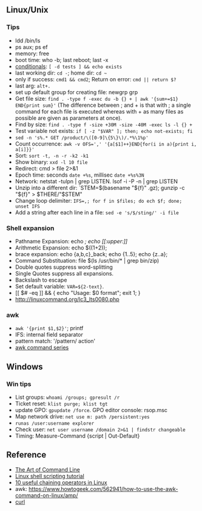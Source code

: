 ## Linux/Unix
### Tips
* ldd /bin/ls
* ps aux; ps ef
* memory: free
* boot time: who -b; last reboot; last -x
* [conditionals](https://www.cyberciti.biz/faq/ksh-if-command-examples/): `[ -d tests ] && echo exists`
* last working dir: `cd -`; home dir: `cd ~`
* only if success: `cmd1 && cmd2`; Return on error: `cmd || return $?`
* last arg: `alt+.`
* set up default group for creating file: newgrp grp
* Get file size: `find . -type f -exec du -b {} + | awk '{sum+=$1} END{print sum}'` (The difference between ; and + is that with ; a single command for each file is executed whereas with + as many files as possible are given as parameters at once).
* Find by size: `find . -type f -size +30M -size -40M -exec ls -l {} +`
* Test variable not exists: `if [ -z "$VAR" ]; then; echo not-exists; fi`
* `sed -n 's%.* GET /product/\([0-9]\{5\}\)/.*%\1%p'`
* Count occurrence: `awk -v OFS=',' '{a[$1]++}END{for(i in a){print i, a[i]}}' `
* Sort: `sort -t, -n -r -k2 -k1`
* Show binary: `xxd -l 10 file`
* Redirect: cmd > file 2>&1
* Epoch time: seconds `date +%s`, millisec `date +%s%3N`
* Network: netstat -tulpn | grep LISTEN. lsof -i -P -n | grep LISTEN
* Unzip into a different dir: `STEM=$(basename "${f}" .gz); gunzip -c "${f}" > $THERE/"$STEM"
* Change loop delimiter: `IFS=,; for f in $files; do ech $f; done; unset IFS`
* Add a string after each line in a file: `sed -e 's/$/sting/' -i file`

### Shell expansion
* Pathname Expansion: echo *; echo [[:upper:]]*
* Arithmetic Expansion: echo $((1+2)); 
* brace expansion: echo {a,b,c}_back; echo {1..5}; echo {z..a}; 
* Command Substituation: file $(ls /usr/bin/* | grep bin/zip)
* Double quotes suppress word-splitting
* Single Quotes suppress all expansions.
* Backslash to escape
* Set default variable: `VAR=${2-text}`. 
* [[ $# -eq ]] && { echo "Usage: $0 format"; exit 1; }
* http://linuxcommand.org/lc3_lts0080.php


### awk
* `awk '{print $1,$2}'`; printf
* IFS: internal field separator
* pattern match: '/pattern/ action'
* [awk command series](https://www.tecmint.com/tag/awk-command/)

## Windows
### Win tips
* List groups: `whoami /groups; gpresult /r`
* Ticket reset: `klist purge; klist tgt`
* update GPO: `gpupdate /force`. GPO editor console: rsop.msc
* Map network drive: `net use m: path /persistent:yes`
* `runas /user:username explorer`
* Check user: `net user username /domain 2>&1 | findstr changeable`
* Timing: Measure-Command {script | Out-Default}

## Reference
* [The Art of Command Line](https://github.com/jlevy/the-art-of-command-line)
* [Linux shell scripting tutorial](https://bash.cyberciti.biz/guide/Main_Page)
* [10 useful chaining operators in Linux](https://www.tecmint.com/chaining-operators-in-linux-with-practical-examples/)
* awk: https://www.howtogeek.com/562941/how-to-use-the-awk-command-on-linux/amp/
* [curl](https://curl.se/docs/httpscripting.html)
